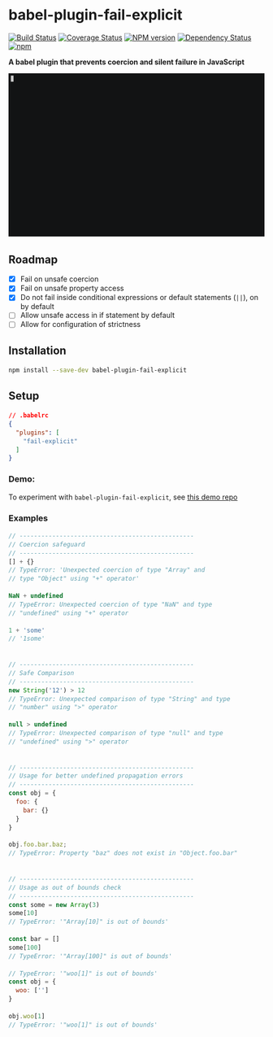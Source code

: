 babel-plugin-fail-explicit
==========================
[![Build Status](https://travis-ci.org/amilajack/babel-plugin-fail-explicit.svg?branch=master&maxAge=2592)](https://travis-ci.org/amilajack/babel-plugin-fail-explicit)
[![Coverage Status](https://coveralls.io/repos/github/amilajack/babel-plugin-fail-explicit/badge.svg?branch=master)](https://coveralls.io/github/amilajack/babel-plugin-fail-explicit?branch=master)
[![NPM version](https://badge.fury.io/js/babel-plugin-fail-explicit.svg?maxAge=2592)](http://badge.fury.io/js/babel-plugin-fail-explicit)
[![Dependency Status](https://img.shields.io/david/amilajack/babel-plugin-fail-explicit.svg?maxAge=2592)](https://david-dm.org/amilajack/babel-plugin-fail-explicit)
[![npm](https://img.shields.io/npm/dm/babel-plugin-fail-explicit.svg?maxAge=2592)](https://npm-stat.com/charts.html?package=babel-plugin-fail-explicit)

**A babel plugin that prevents coercion and silent failure in JavaScript**

![demo](https://raw.githubusercontent.com/amilajack/babel-plugin-fail-explicit-demo/7ed9a29ec61d505f2b3ce6be18145c74eb3bc5f5/demo.gif)

## Roadmap
- [x] Fail on unsafe coercion
- [x] Fail on unsafe property access
- [x] Do not fail inside conditional expressions or default statements (`||`), on by default
- [ ] Allow unsafe access in if statement by default
- [ ] Allow for configuration of strictness

## Installation
```bash
npm install --save-dev babel-plugin-fail-explicit
```

## Setup
```json
// .babelrc
{
  "plugins": [
    "fail-explicit"
  ]
}
```

### Demo:
To experiment with `babel-plugin-fail-explicit`, see [this demo repo](https://github.com/amilajack/babel-plugin-fail-explicit-demo)

### Examples
```js
// ------------------------------------------------
// Coercion safeguard
// ------------------------------------------------
[] + {}
// TypeError: 'Unexpected coercion of type "Array" and
// type "Object" using "+" operator'

NaN + undefined
// TypeError: Unexpected coercion of type "NaN" and type
// "undefined" using "+" operator

1 + 'some'
// '1some'


// ------------------------------------------------
// Safe Comparison
// ------------------------------------------------
new String('12') > 12
// TypeError: Unexpected comparison of type "String" and type
// "number" using ">" operator

null > undefined
// TypeError: Unexpected comparison of type "null" and type
// "undefined" using ">" operator


// ------------------------------------------------
// Usage for better undefined propagation errors
// ------------------------------------------------
const obj = {
  foo: {
    bar: {}
  }
}

obj.foo.bar.baz;
// TypeError: Property "baz" does not exist in "Object.foo.bar"


// ------------------------------------------------
// Usage as out of bounds check
// ------------------------------------------------
const some = new Array(3)
some[10]
// TypeError: '"Array[10]" is out of bounds'

const bar = []
some[100]
// TypeError: '"Array[100]" is out of bounds'

// TypeError: '"woo[1]" is out of bounds'
const obj = {
  woo: ['']
}

obj.woo[1]
// TypeError: '"woo[1]" is out of bounds'
```
